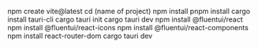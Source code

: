 npm create vite@latest
cd (name of project)
npm install
pnpm install
cargo install tauri-cli
cargo tauri init
cargo tauri dev
npm install @fluentui/react
npm install @fluentui/react-icons
npm install @fluentui/react-components
npm install react-router-dom
cargo tauri dev
